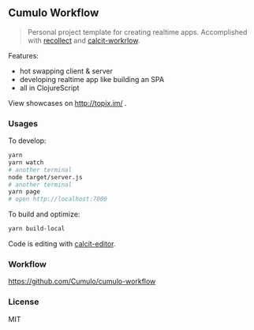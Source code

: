 
Cumulo Workflow
------

> Personal project template for creating realtime apps. Accomplished with [recollect](https://github.com/Cumulo/recollect) and [calcit-workrlow](https://github.com/mvc-works/calcit-workflow).

Features:

* hot swapping client & server
* developing realtime app like building an SPA
* all in ClojureScript

View showcases on http://topix.im/ .

### Usages

To develop:

```bash
yarn
yarn watch
# another terminal
node target/server.js
# another terminal
yarn page
# open http://localhost:7000
```

To build and optimize:

```bash
yarn build-local
```

Code is editing with [calcit-editor](https://github.com/Cirru/calcit-editor).

### Workflow

https://github.com/Cumulo/cumulo-workflow

### License

MIT
